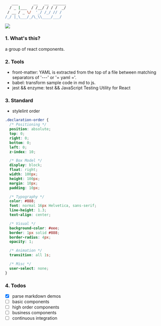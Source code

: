 ```bash 
   ___       __   __  ______
  / _ |___  / /__/ / / /  _/
 / __ / _ \/  '_/ /_/ // /  
/_/ |_\___/_/\_\\____/___/  
```
![](https://img.shields.io/badge/license-MIT-000000.svg)
### 1. What's this?
a group of react components.

### 2. Tools
- front-matter: YAML is extracted from the top of a file between matching separators of '---' or '= yaml ='.
- babel: transform sample code in md to js.
- jest && enzyme: test && JavaScript Testing Utility for React

### 3. Standard
- stylelint order
```css
.declaration-order {
  /* Positioning */
  position: absolute;
  top: 0;
  right: 0;
  bottom: 0;
  left: 0;
  z-index: 10;

  /* Box Model */
  display: block;
  float: right;
  width: 100px;
  height: 100px;
  margin: 10px;
  padding: 10px;

  /* Typography */
  color: #888;
  font: normal 16px Helvetica, sans-serif;
  line-height: 1.3;
  text-align: center;

  /* Visual */
  background-color: #eee;
  border: 1px solid #888;
  border-radius: 4px;
  opacity: 1;

  /* Animation */
  transition: all 1s;

  /* Misc */
  user-select: none;
}
```

### 4. Todos
- [x] parse markdown demos
- [ ] basic components
- [ ] high order components
- [ ] business components
- [ ] continuous integration